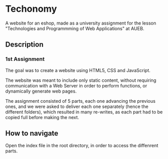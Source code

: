 # Techonomy
A website for an eshop, made as a university assignment for the lesson "Technologies and Programmming of Web Applications" at AUEB.

## Description

### 1st Assignment

The goal was to create a website using HTML5, CSS and JavaScript.

The website was meant to include only static content, without requiring communication with a Web Server in order to perform functions, or dynamically generate web pages.

The assignment consisted of 5 parts, each one advancing the previous ones, and we were asked to deliver each one separately (hence the different folders), which resulted in many re-writes, as each part had to be copied full before making the next.

## How to navigate

Open the index file in the root directory, in order to access the diffenrent parts.